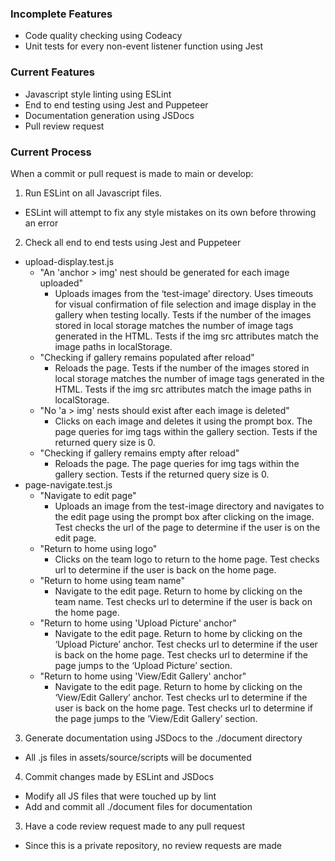 ### Incomplete Features
- Code quality checking using Codeacy
- Unit tests for every non-event listener function using Jest
 
### Current Features
- Javascript style linting using ESLint
- End to end testing using Jest and Puppeteer
- Documentation generation using JSDocs
- Pull review request

### Current Process

When a commit or pull request is made to main or develop:
1. Run ESLint on all Javascript files.
* ESLint will attempt to fix any style mistakes on its own before throwing an error
2. Check all end to end tests using Jest and Puppeteer
* upload-display.test.js
	- "An 'anchor > img' nest should be generated for each image uploaded"
		* Uploads images from the ‘test-image’ directory. Uses timeouts for visual confirmation of file selection and image display in the gallery when testing locally. Tests if the number of the images stored in local storage matches the number of image tags generated in the HTML. Tests if the img src attributes match the image paths in localStorage.
	* "Checking if gallery remains populated after reload"
		* Reloads the page. Tests if the number of the images stored in local storage matches the number of image tags generated in the HTML. Tests if the img src attributes match the image paths in localStorage.
	* "No 'a > img' nests should exist after each image is deleted"
		* Clicks on each image and deletes it using the prompt box. The page queries for img tags within the gallery section. Tests if the returned query size is 0.
	* "Checking if gallery remains empty after reload"
		* Reloads the page. The page queries for img tags within the gallery section. Tests if the returned query size is 0.
* page-navigate.test.js
	* "Navigate to edit page"
		* Uploads an image from the test-image directory and navigates to the edit page using the prompt box after clicking on the image. Test checks the url of the page to determine if the user is on the edit page.
	* "Return to home using logo"
		* Clicks on the team logo to return to the home page. Test checks url to determine if the user is back on the home page.
	* "Return to home using team name"
		* Navigate to the edit page. Return to home by clicking on the team name. Test checks url to determine if the user is back on the home page.
	* "Return to home using 'Upload Picture' anchor"
		* Navigate to the edit page. Return to home by clicking on the ‘Upload Picture’ anchor. Test checks url to determine if the user is back on the home page. Test checks url to determine if the page jumps to the ‘Upload Picture’ section.
	* "Return to home using 'View/Edit Gallery' anchor"
		* Navigate to the edit page. Return to home by clicking on the ‘View/Edit Gallery’ anchor. Test checks url to determine if the user is back on the home page. Test checks url to determine if the page jumps to the ‘View/Edit Gallery’ section.
3. Generate documentation using JSDocs to the ./document directory
* All .js files in assets/source/scripts will be documented
4. Commit changes made by ESLint and JSDocs
* Modify all JS files that were touched up by lint
* Add and commit all ./document files for documentation
3. Have a code review request made to any pull request
* Since this is a private repository, no review requests are made